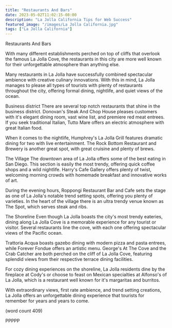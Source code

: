 ```yaml
---
title: "Restaurants And Bars"
date: 2023-05-02T11:02:15-08:00
description: "La Jolla California Tips for Web Success"
featured_image: "/images/La Jolla California.jpg"
tags: ["La Jolla California"]
---
```


Restaurants And Bars

With many different establishments perched on top
of cliffs that overlook the famous La Jolla Cove,
the restaurants in this city are more well known
for their unforgettable atmosphere than anything
else.

Many restaurants in La Jolla have successfully
combined spectacular ambience with creative
culinary innovations.  With this in mind, La Jolla
manages to please all types of tourists with plenty
of restaurants throughout the city, offering
formal dining, nightlife, and quiet views of the
ocean.

Business district
There are several top notch restaurants that shine
in the business district.  Donovan's Steak And 
Chop House pleases customers with it's elegant
dining room, vast wine list, and premiere red 
meat entrees.  If you seek traditional Italian,
Tutto Mare offers an electric atmosphere with
great Italian food.

When it comes to the nightlife, Humphrey's La
Jolla Grill features dramatic dining for two with
live entertainment.  The Rock Bottom Restaurant
and Brewery is another great spot, with great
cruisine and plenty of brews.

The Village
The downtown area of La Jolla offers some of the
best eating in San Diego.  This section is easily
the most trendy, offering quick coffee shops
and a wild nightlife.  Harry's Cafe Gallery 
offers plenty of twist, welcoming morning crowds
with homemade breakfast and innovative works of
art.

During the evening hours, Roppongi Restaurant
Bar and Cafe sets the stage as one of La Jolla's
notable trend setting spots, offering you plenty
of varieties.  In the heart of the village there
is an ultra trendy venue known as The Spot, which
serves steak and ribs.

The Shoreline
Even though La Jolla boasts the city's most
trendy eateries, dining along La Jolla Cove is a
memorable experience for any tourist or visitor.
Several restaurants line the cove, with each
one offering spectacular views of the Pacific
ocean.

Trattoria Acqua boasts gazebo dining with modern
pizza and pasta entrees, while Forever Fondue 
offers an artistic menu.  George's At The Cove 
and the Crab Catcher are both perched on the 
cliff of La Jolla Cove, featuring splendid views
from their respective terrace dining facilities.

For cozy dining experiences on the shoreline, 
La Jolla residents dine by the fireplace at Cody's
or choose to feast on Mexican specialties at
Alfonso's of La Jolla, which is a restaurant 
well known for it's margaritas and burritos.

With extraordinary views, first rate ambience, 
and trend setting creations, La Jolla offers an
unforgettable dining experience that tourists
for remember for years and years to come.

(word count 409)

PPPPP
